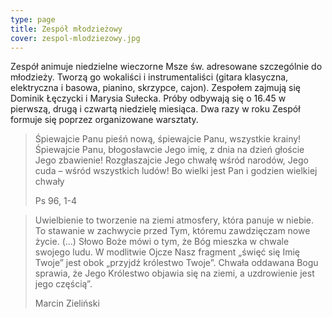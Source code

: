 ```yaml
---
type: page
title: Zespół młodzieżowy
cover: zespol-mlodziezowy.jpg
---
```


Zespół animuje niedzielne wieczorne Msze św. adresowane szczególnie do młodzieży. Tworzą go wokaliści i instrumentaliści (gitara klasyczna, elektryczna i basowa, pianino, skrzypce, cajon). Zespołem zajmują się Dominik Łęczycki i Marysia Sułecka. Próby odbywają się o 16.45 w pierwszą, drugą i czwartą niedzielę miesiąca. Dwa razy w roku Zespół formuje się poprzez organizowane warsztaty.

> Śpiewajcie Panu pieśń nową, śpiewajcie Panu, wszystkie krainy! Śpiewajcie Panu, błogosławcie Jego imię, z dnia na dzień głoście Jego zbawienie! Rozgłaszajcie Jego chwałę wśród narodów, Jego cuda – wśród wszystkich ludów! Bo wielki jest Pan i godzien wielkiej chwały
>
> Ps 96, 1-4

> Uwielbienie to tworzenie na ziemi atmosfery, która panuje w niebie. To stawanie w zachwycie przed Tym, któremu zawdzięczam nowe życie. (...) Słowo Boże mówi o tym, że Bóg mieszka w chwale swojego ludu. W modlitwie Ojcze Nasz fragment „święć się Imię Twoje” jest obok „przyjdź królestwo Twoje”. Chwała oddawana Bogu sprawia, że Jego Królestwo objawia się na ziemi, a uzdrowienie jest jego częścią”.
>
> Marcin Zieliński
